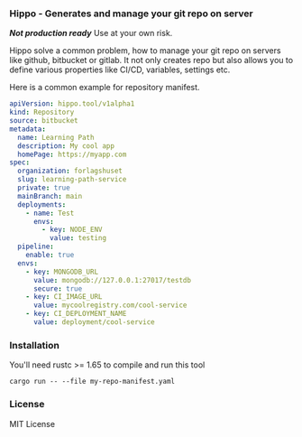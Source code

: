 ### Hippo - Generates and manage your git repo on server

***Not production ready*** Use at your own risk.

Hippo solve a common problem, how to manage your git repo on servers like github, bitbucket or gitlab.
It not only creates repo but also allows you to define various properties like CI/CD, variables, settings etc.

Here is a common example for repository manifest.

```yaml
apiVersion: hippo.tool/v1alpha1
kind: Repository
source: bitbucket
metadata:
  name: Learning Path
  description: My cool app
  homePage: https://myapp.com
spec:
  organization: forlagshuset
  slug: learning-path-service
  private: true
  mainBranch: main
  deployments:
    - name: Test
      envs:
        - key: NODE_ENV
          value: testing
  pipeline:
    enable: true
  envs:
    - key: MONGODB_URL
      value: mongodb://127.0.0.1:27017/testdb
      secure: true
    - key: CI_IMAGE_URL
      value: mycoolregistry.com/cool-service
    - key: CI_DEPLOYMENT_NAME
      value: deployment/cool-service
```

### Installation
You'll need rustc >= 1.65 to compile and run this tool

```
cargo run -- --file my-repo-manifest.yaml
```

### License
MIT License
